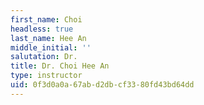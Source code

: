 ```yaml
---
first_name: Choi
headless: true
last_name: Hee An
middle_initial: ''
salutation: Dr.
title: Dr. Choi Hee An
type: instructor
uid: 0f3d0a0a-67ab-d2db-cf33-80fd43bd64dd
---
```

